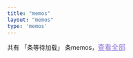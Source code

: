 ```yaml
---
title: "memos"
layout: "memos"
type: 'memos'
--- 
```

<meta name="referrer" content="no-referrer">
<script type="text/javascript" src="/memos/assets/js/marked.min.js"></script>

<!-- 增加卡片滑动时的放大效果 -->
<style>
.memo-container{
    transition: .4s !important;
}
.memo-container:hover{
    transform: translateY(-4px) !important;
    box-shadow: 0 4px 12px #0c1f500a !important;
    transition: .4s !important;
}
</style>

<!-- 设置memos部分的所有链接在新标签页打开 -->
<script type="text/javascript">
    window.onload = function() {
  var links = document.querySelectorAll("#bber a");
  for (var i = 0; i < links.length; i++) {
    links[i].target = "_blank";
  }
};
</script>

<!-- memos内容区域 -->
<section id="main" class="container">
    <div class="memo-nums">
        <p class="note note-info memo-nums-text">
            共有
            <span id="memonums">「条等待加载」</span>
            条memos，<a href="https://memo.wananaiko.com/u/1" target="_blank" style="color:#876fd6;font-size:1rem;">查看全部</a>
        </p>
    </div>
    <div id="bber"></div>
    <script type="text/javascript">
        var bbMemos = {
            memos: "https://memo.wananaiko.com/",
            limit: "15",
            creatorId: "1",
            domId: "#bber"
        }
    </script>
</section>

<script type="text/javascript">
    window.ViewImage && ViewImage.init('.content img');
</script>

<script type="text/javascript" src="/memos/assets/js/view-image.min.js"></script>
<script type="text/javascript" src="/memos/assets/js/bibi.js"></script>
<script type="text/javascript" src="/memos/assets/js/highlight.min.js"></script>
<script type="text/javascript" src="https://fastly.jsdelivr.net/gh/Tokinx/Lately/lately.min.js"></script>